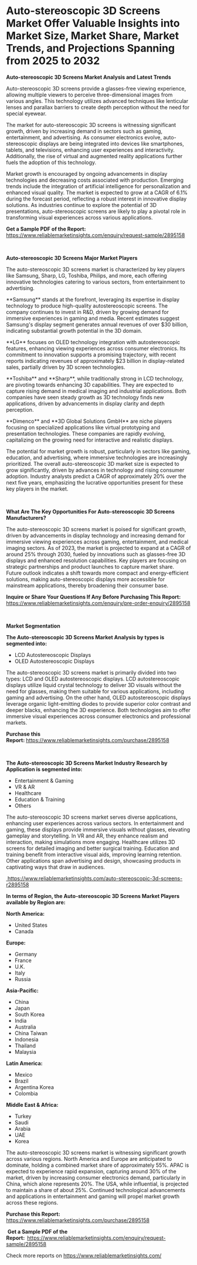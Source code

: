 <p><h1>Auto-stereoscopic 3D Screens Market Offer Valuable Insights into Market Size, Market Share, Market Trends, and Projections Spanning from 2025 to 2032</h1></p><p><strong>Auto-stereoscopic 3D Screens Market Analysis and Latest Trends</strong></p>
<p><p>Auto-stereoscopic 3D screens provide a glasses-free viewing experience, allowing multiple viewers to perceive three-dimensional images from various angles. This technology utilizes advanced techniques like lenticular lenses and parallax barriers to create depth perception without the need for special eyewear. </p><p>The market for auto-stereoscopic 3D screens is witnessing significant growth, driven by increasing demand in sectors such as gaming, entertainment, and advertising. As consumer electronics evolve, auto-stereoscopic displays are being integrated into devices like smartphones, tablets, and televisions, enhancing user experiences and interactivity. Additionally, the rise of virtual and augmented reality applications further fuels the adoption of this technology.</p><p>Market growth is encouraged by ongoing advancements in display technologies and decreasing costs associated with production. Emerging trends include the integration of artificial intelligence for personalization and enhanced visual quality. The market is expected to grow at a CAGR of 6.1% during the forecast period, reflecting a robust interest in innovative display solutions. As industries continue to explore the potential of 3D presentations, auto-stereoscopic screens are likely to play a pivotal role in transforming visual experiences across various applications.</p></p>
<p><strong>Get a Sample PDF of the Report:&nbsp;</strong> <a href="https://www.reliablemarketinsights.com/enquiry/request-sample/2895158?utm_campaign=2563&utm_medium=2&utm_source=Github&utm_content=ia&utm_term=15032025&utm_id=auto-stereoscopic-3d-screens">https://www.reliablemarketinsights.com/enquiry/request-sample/2895158</a></p>
<p>&nbsp;</p>
<p><strong>Auto-stereoscopic 3D Screens Major Market Players</strong></p>
<p><p>The auto-stereoscopic 3D screens market is characterized by key players like Samsung, Sharp, LG, Toshiba, Philips, and more, each offering innovative technologies catering to various sectors, from entertainment to advertising.</p><p>**Samsung** stands at the forefront, leveraging its expertise in display technology to produce high-quality autostereoscopic screens. The company continues to invest in R&D, driven by growing demand for immersive experiences in gaming and media. Recent estimates suggest Samsung's display segment generates annual revenues of over $30 billion, indicating substantial growth potential in the 3D domain.</p><p>**LG** focuses on OLED technology integration with autostereoscopic features, enhancing viewing experiences across consumer electronics. Its commitment to innovation supports a promising trajectory, with recent reports indicating revenues of approximately $23 billion in display-related sales, partially driven by 3D screen technologies.</p><p>**Toshiba** and **Sharp**, while traditionally strong in LCD technology, are pivoting towards enhancing 3D capabilities. They are expected to capture rising demand in medical imaging and industrial applications. Both companies have seen steady growth as 3D technology finds new applications, driven by advancements in display clarity and depth perception.</p><p>**Dimenco** and **3D Global Solutions GmbH** are niche players focusing on specialized applications like virtual prototyping and presentation technologies. These companies are rapidly evolving, capitalizing on the growing need for interactive and realistic displays.</p><p>The potential for market growth is robust, particularly in sectors like gaming, education, and advertising, where immersive technologies are increasingly prioritized. The overall auto-stereoscopic 3D market size is expected to grow significantly, driven by advances in technology and rising consumer adoption. Industry analysts predict a CAGR of approximately 20% over the next five years, emphasizing the lucrative opportunities present for these key players in the market.</p></p>
<p>&nbsp;</p>
<p><strong>What Are The Key Opportunities For Auto-stereoscopic 3D Screens Manufacturers?</strong></p>
<p><p>The auto-stereoscopic 3D screens market is poised for significant growth, driven by advancements in display technology and increasing demand for immersive viewing experiences across gaming, entertainment, and medical imaging sectors. As of 2023, the market is projected to expand at a CAGR of around 25% through 2030, fueled by innovations such as glasses-free 3D displays and enhanced resolution capabilities. Key players are focusing on strategic partnerships and product launches to capture market share. Future outlook indicates a shift towards more compact and energy-efficient solutions, making auto-stereoscopic displays more accessible for mainstream applications, thereby broadening their consumer base.</p></p>
<p><strong>Inquire or Share Your Questions If Any Before Purchasing This Report:</strong> <a href="https://www.reliablemarketinsights.com/enquiry/pre-order-enquiry/2895158?utm_campaign=2563&utm_medium=2&utm_source=Github&utm_content=ia&utm_term=15032025&utm_id=auto-stereoscopic-3d-screens">https://www.reliablemarketinsights.com/enquiry/pre-order-enquiry/2895158</a></p>
<p>&nbsp;</p>
<p><strong>Market Segmentation</strong></p>
<p><strong>The Auto-stereoscopic 3D Screens Market Analysis by types is segmented into:</strong></p>
<p><ul><li> LCD Autostereoscopic Displays</li><li>OLED Autostereoscopic Displays</li></ul></p>
<p><p>The auto-stereoscopic 3D screens market is primarily divided into two types: LCD and OLED autostereoscopic displays. LCD autostereoscopic displays utilize liquid crystal technology to deliver 3D visuals without the need for glasses, making them suitable for various applications, including gaming and advertising. On the other hand, OLED autostereoscopic displays leverage organic light-emitting diodes to provide superior color contrast and deeper blacks, enhancing the 3D experience. Both technologies aim to offer immersive visual experiences across consumer electronics and professional markets.</p></p>
<p><strong>Purchase this Report:&nbsp;</strong><a href="https://www.reliablemarketinsights.com/purchase/2895158?utm_campaign=2563&utm_medium=2&utm_source=Github&utm_content=ia&utm_term=15032025&utm_id=auto-stereoscopic-3d-screens">https://www.reliablemarketinsights.com/purchase/2895158</a></p>
<p>&nbsp;</p>
<p><strong>The Auto-stereoscopic 3D Screens Market Industry Research by Application is segmented into:</strong></p>
<p><ul><li>Entertainment & Gaming</li><li>VR & AR</li><li>Healthcare</li><li>Education & Training</li><li>Others</li></ul></p>
<p><p>The auto-stereoscopic 3D screens market serves diverse applications, enhancing user experiences across various sectors. In entertainment and gaming, these displays provide immersive visuals without glasses, elevating gameplay and storytelling. In VR and AR, they enhance realism and interaction, making simulations more engaging. Healthcare utilizes 3D screens for detailed imaging and better surgical training. Education and training benefit from interactive visual aids, improving learning retention. Other applications span advertising and design, showcasing products in captivating ways that draw in audiences.</p></p>
<p><a href="https://www.reliablemarketinsights.com/auto-stereoscopic-3d-screens-r2895158?utm_campaign=2563&utm_medium=2&utm_source=Github&utm_content=ia&utm_term=15032025&utm_id=auto-stereoscopic-3d-screens">&nbsp;https://www.reliablemarketinsights.com/auto-stereoscopic-3d-screens-r2895158</a></p>
<p><strong>In terms of Region, the Auto-stereoscopic 3D Screens Market Players available by Region are:</strong></p>
<p>
    <p> <strong> North America: </strong>
        <ul>
            <li>United States</li>
            <li>Canada</li>
        </ul>
        </p> 
    <p> <strong> Europe: </strong>
        <ul>
            <li>Germany</li>
            <li>France</li>
            <li>U.K.</li>
            <li>Italy</li>
            <li>Russia</li>
        </ul>
        </p> 
    <p> <strong> Asia-Pacific: </strong>
        <ul>
            <li>China</li>
            <li>Japan</li>
            <li>South Korea</li>
            <li>India</li>
            <li>Australia</li>
            <li>China Taiwan</li>
            <li>Indonesia</li>
            <li>Thailand</li>
            <li>Malaysia</li>
        </ul>
        </p> 
    <p> <strong> Latin America: </strong>
        <ul>
            <li>Mexico</li>
            <li>Brazil</li>
            <li>Argentina Korea</li>
            <li>Colombia</li>
        </ul>
        </p> 
    <p> <strong> Middle East & Africa: </strong>
        <ul>
            <li>Turkey</li>
            <li>Saudi</li>
            <li>Arabia</li>
            <li>UAE</li>
            <li>Korea</li>
        </ul>
    </p>
    </p>
<p><p>The auto-stereoscopic 3D screens market is witnessing significant growth across various regions. North America and Europe are anticipated to dominate, holding a combined market share of approximately 55%. APAC is expected to experience rapid expansion, capturing around 30% of the market, driven by increasing consumer electronics demand, particularly in China, which alone represents 20%. The USA, while influential, is projected to maintain a share of about 25%. Continued technological advancements and applications in entertainment and gaming will propel market growth across these regions.</p></p>
<p><strong>Purchase this Report: </strong><a href="https://www.reliablemarketinsights.com/purchase/2895158?utm_campaign=2563&utm_medium=2&utm_source=Github&utm_content=ia&utm_term=15032025&utm_id=auto-stereoscopic-3d-screens">https://www.reliablemarketinsights.com/purchase/2895158</a></p>
<p>&nbsp;<strong>Get a Sample PDF of the Report:&nbsp;&nbsp;</strong><a href="https://www.reliablemarketinsights.com/enquiry/request-sample/2895158?utm_campaign=2563&utm_medium=2&utm_source=Github&utm_content=ia&utm_term=15032025&utm_id=auto-stereoscopic-3d-screens">https://www.reliablemarketinsights.com/enquiry/request-sample/2895158</a></p>
<p><strong></strong></p>
<p>Check more reports on <a href="https://www.reliablemarketinsights.com/?utm_campaign=2563&utm_medium=2&utm_source=Github&utm_content=ia&utm_term=15032025&utm_id=auto-stereoscopic-3d-screens">https://www.reliablemarketinsights.com/</a></p>